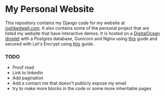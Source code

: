 # My Personal Website

This repository contains my Django code for my website at [joshbedwell.com](joshbedwell.com). It also contains some of
the personal project that are listed my website that have interactive demos. It is hosted on a
[DigitalOcean droplet](https://www.digitalocean.com/products/droplets/) with a Postgres database, Gunicorn and Nginx
using
[this](https://www.digitalocean.com/community/tutorials/how-to-set-up-django-with-postgres-nginx-and-gunicorn-on-ubuntu-20-04)
guide and secured with Let's Encrypt using
[this](https://www.digitalocean.com/community/tutorials/how-to-secure-nginx-with-let-s-encrypt-on-ubuntu-20-04) guide.

### TODO
- Proof read
- Link to linkedin
- Add pagination
- Add a contact me that doesn't publicly expose my email
- try to make more blocks in the code or some more inheritable pages
